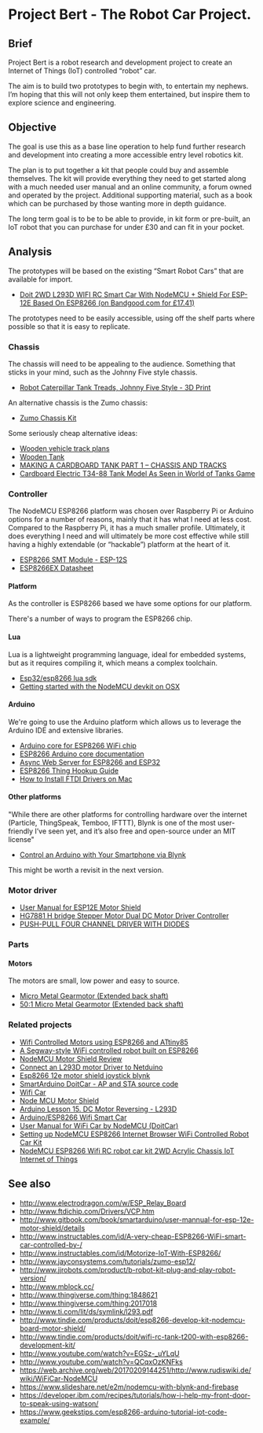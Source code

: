 # Project Bert - The Robot Car Project.

## Brief

Project Bert is a robot research and development project to create an Internet of Things (IoT) controlled “robot” car.

The aim is to build two prototypes to begin with, to entertain my nephews. I’m hoping that this will not only keep them entertained, but inspire them to explore science and engineering.

## Objective

The goal is use this as a base line operation to help fund further research and development into creating a more accessible entry level robotics kit.

The plan is to put together a kit that people could buy and assemble themselves. The kit will provide everything they need to get started along with a much needed user manual and an online community, a forum owned and operated by the project. Additional supporting material, such as a book which can be purchased by those wanting more in depth guidance.

The long term goal is to be to be able to provide, in kit form or pre-built, an IoT robot that you can purchase for under £30 and can fit in your pocket.

## Analysis

The prototypes will be based on the existing “Smart Robot Cars” that are available for import.

* [Doit 2WD L293D WIFI RC Smart Car With NodeMCU + Shield For ESP-12E Based On ESP8266 (on Bandgood.com for £17.41)](http://www.banggood.com/Geekcreit-Doit-2WD-L293D-WIFI-RC-Smart-Car-With-NodeMCU-Shield-For-ESP-12E-Based-On-ESP8266-p-995166.html)

The prototypes need to be easily accessible, using off the shelf parts where possible so that it is easy to replicate.

### Chassis

The chassis will need to be appealing to the audience. Something that sticks in your mind, such as the Johnny Five style chassis.

- [Robot Caterpillar Tank Treads, Johnny Five Style - 3D Print](http://www.instructables.com/id/Robot-Caterpillar-Treads-Johnny-Five-Style-3D-P/)

An alternative chassis is the Zumo chassis:

- [Zumo Chassis Kit](http://shop.pimoroni.com/products/zumo-chassis-kit-no-motors)

Some seriously cheap alternative ideas:

- [Wooden vehicle track plans](https://woodgears.ca/tracked_vehicle/plans.html)
- [Wooden Tank](https://www.youtube.com/watch?v=ZYvNLW1jg90)
- [MAKING A CARDBOARD TANK PART 1 – CHASSIS AND TRACKS](https://andersmakes.wordpress.com/2014/04/10/making-a-cardboard-tank-part-1-chassis-and-tracks/)
- [Cardboard Electric T34-88 Tank Model As Seen in World of Tanks Game](http://www.instructables.com/id/Cardboard-Electric-T34-88-Tank-Model-As-Seen-in-Wo/)

### Controller

The NodeMCU ESP8266 platform was chosen over Raspberry Pi or Arduino options for a number of reasons, mainly that it has what I need at less cost. Compared to the Raspberry Pi, it has a much smaller profile. Ultimately, it does everything I need and will ultimately be more cost effective while still having a highly extendable (or “hackable”) platform at the heart of it.

- [ESP8266 SMT Module - ESP-12S](http://www.adafruit.com/product/2491)
- [ESP8266EX Datasheet](https://cdn-shop.adafruit.com/product-files/2471/0A-ESP8266__Datasheet__EN_v4.3.pdf)

#### Platform

As the controller is ESP8266 based we have some options for our platform.

There's a number of ways to program the ESP8266 chip.

#### Lua

Lua is a lightweight programming language, ideal for embedded systems, but as it requires compiling it, which means a complex toolchain.

- [Esp32/esp8266 lua sdk](http://github.com/Nicholas3388/LuaNode)
- [Getting started with the NodeMCU devkit on OSX](http://github.com/nodemcu/nodemcu-devkit/wiki/Getting-Started-on-OSX)

#### Arduino

We're going to use the Arduino platform which allows us to leverage the Arduino IDE and extensive libraries.

- [Arduino core for ESP8266 WiFi chip](http://github.com/esp8266/Arduino)
- [ESP8266 Arduino core documentation](http://esp8266.github.io/Arduino/versions/2.3.0/)
- [Async Web Server for ESP8266 and ESP32](http://github.com/me-no-dev/ESPAsyncWebServer)
- [ESP8266 Thing Hookup Guide](https://learn.sparkfun.com/tutorials/esp8266-thing-hookup-guide/installing-the-esp8266-arduino-addon)
- [How to Install FTDI Drivers on Mac](http://learn.sparkfun.com/tutorials/how-to-install-ftdi-drivers/mac)

#### Other platforms

"While there are other platforms for controlling hardware over the internet (Particle, ThingSpeak, Temboo, IFTTT), Blynk is one of the most user-friendly I’ve seen yet, and it’s also free and open-source under an MIT license"

- [Control an Arduino with Your Smartphone via Blynk](https://makezine.com/2015/07/06/control-arduino-your-smartphone-via-blynk/)

This might be worth a revisit in the next version.

### Motor driver

- [User Manual for ESP12E Motor Shield](http://cdn.hackaday.io/files/8856378895104/user-mannual-for-esp-12e-motor-shield.pdf)
- [HG7881 H bridge Stepper Motor Dual DC Motor Driver Controller](https://chioszrobots.com/2014/06/01/hg7881-h-bridge-stepper-motor-dual-dc-motor-driver-controller/)
- [PUSH-PULL FOUR CHANNEL DRIVER WITH DIODES](http://www.arduino.cc/documents/datasheets/H-bridge_motor_driver.PDF)

### Parts

#### Motors

The motors are small, low power and easy to source.

- [Micro Metal Gearmotor (Extended back shaft)](http://shop.pimoroni.com/products/micro-metal-gearmotor-extended-back-shaft)
- [50:1 Micro Metal Gearmotor (Extended back shaft)](https://cdn.shopify.com/s/files/1/0174/1800/files/JL-12FN20-50-06420_XG2014111401-Model.pdf?9187369518581184232)

### Related projects

- [Wifi Controlled Motors using ESP8266 and ATtiny85](http://blog.nyl.io/esp8266-motor/)
- [A Segway-style WiFi controlled robot built on ESP8266](http://flannelhead.github.io/projects/espway.html)
- [NodeMCU Motor Shield Review](https://blog.the-jedi.co.uk/2015/11/26/nodemcu-motor-shield-review/)
- [Connect an L293D motor Driver to Netduino](http://fritzing.org/projects/l293d-motor-driver)
- [Esp8266 12e motor shield joystick blynk](http://community.blynk.cc/t/esp8266-12e-motor-shield-joystick-blynk/10498)
- [SmartArduino DoitCar - AP and STA source code](http://github.com/SmartArduino/DoitCar)
- [Wifi Car](http://github.com/squix78/esp8266-projects/tree/master/arduino-ide/wifi-car)
- [Node MCU Motor Shield](http://hackaday.io/project/8856-incubator-controller/log/29291-node-mcu-motor-shield)
- [Arduino Lesson 15. DC Motor Reversing - L293D](http://learn.adafruit.com/adafruit-arduino-lesson-15-dc-motor-reversing/lm293d)
- [Arduino/ESP8266 Wifi Smart Car](http://osoyoo.com/2017/01/18/smartcar/)
- [User Manual for WiFi Car by NodeMCU (DoitCar)](http://smartarduino.gitbooks.io/user-manual-for-wifi-car-by-nodemcu-doitcar-/content/)
- [Setting up NodeMCU ESP8266 Internet Browser WiFi Controlled Robot Car Kit](http://www.alictronix.com/archives/256)
- [NodeMCU ESP8266 Wifi RC robot car kit 2WD Acrylic Chassis IoT Internet of Things](http://www.alictronix.com/product/2060)

## See also

- http://www.electrodragon.com/w/ESP_Relay_Board
- http://www.ftdichip.com/Drivers/VCP.htm
- http://www.gitbook.com/book/smartarduino/user-mannual-for-esp-12e-motor-shield/details
- http://www.instructables.com/id/A-very-cheap-ESP8266-WiFi-smart-car-controlled-by-/
- http://www.instructables.com/id/Motorize-IoT-With-ESP8266/
- http://www.jayconsystems.com/tutorials/zumo-esp12/
- http://www.jjrobots.com/product/b-robot-kit-plug-and-play-robot-version/
- http://www.mblock.cc/
- http://www.thingiverse.com/thing:1848621
- http://www.thingiverse.com/thing:2017018
- http://www.ti.com/lit/ds/symlink/l293.pdf
- http://www.tindie.com/products/doit/esp8266-develop-kit-nodemcu-board-motor-shield/
- http://www.tindie.com/products/doit/wifi-rc-tank-t200-with-esp8266-development-kit/
- http://www.youtube.com/watch?v=EGSz-_uYLqU
- http://www.youtube.com/watch?v=QCqxOzKNFks
- https://web.archive.org/web/20170209144251/http://www.rudiswiki.de/wiki/WiFiCar-NodeMCU
- https://www.slideshare.net/e2m/nodemcu-with-blynk-and-firebase
- https://developer.ibm.com/recipes/tutorials/how-i-help-my-front-door-to-speak-using-watson/
- https://www.geekstips.com/esp8266-arduino-tutorial-iot-code-example/
